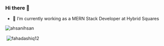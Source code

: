 ### Hi there 👋


- 🔭 I’m currently working as a MERN Stack Developer at Hybrid Squares

<p align="left"> <img src="https://komarev.com/ghpvc/?username=ahsanihsan&label=Profile%20views&color=0e75b6&style=flat" alt="ahsanihsan" /> </p>
<p>&nbsp;<img align="center" src="https://github-readme-stats.vercel.app/api?username=ahsanihsan&show_icons=true&locale=en" alt="fahadashiq12" /></p>
